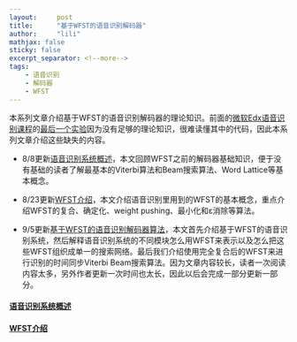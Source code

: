 ```yaml
---
layout:     post
title:      "基于WFST的语音识别解码器"
author:     "lili"
mathjax: false
sticky: false
excerpt_separator: <!--more-->
tags:
    - 语音识别
    - 解码器
    - WFST
---
```


本系列文章介绍基于WFST的语音识别解码器的理论知识。前面的[微软Edx语音识别课程](/2019/05/25/dev287x/)的[最后一个实验](/dev287x/decoder/)因为没有足够的理论知识，很难读懂其中的代码，因此本系列文章介绍这些缺失的内容。

* 8/8更新[语音识别系统概述](/wfst/overview/)，<span class='zz'>本文回顾WFST之前的解码器基础知识，便于没有基础的读者了解最基本的Viterbi算法和Beam搜索算法、Word Lattice等基本概念。</span>


* 8/23更新[WFST介绍](/wfst/wfst/)，<span class='zz'>本文介绍语音识别里用到的WFST的基本概念，重点介绍WFST的复合、确定化、weight pushing、最小化和ε消除等算法。</span>

* 9/5更新[基于WFST的语音识别解码器算法](/wfst/decoder/)，本文首先介绍基于WFST的语音识别系统，然后解释语音识别系统的不同模块怎么用WFST来表示以及怎么把这些WFST组织成单一的搜索网络。最后我们介绍使用完全复合后的WFST来进行识别的时间同步Viterbi Beam搜索算法。<span class='zz'>因为文章内容较长，读者一次阅读内容太多，另外作者更新一次时间也太长，因此以后会完成一部分更新一部分。</span>

 <!--more-->
 
 


#### [语音识别系统概述](/wfst/overview/)



#### [WFST介绍](/wfst/wfst/)
